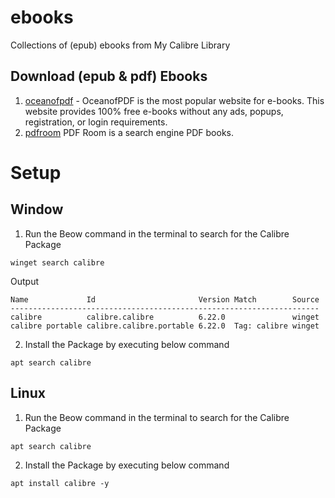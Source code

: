 # ebooks
Collections of (epub) ebooks from My Calibre Library

## Download (epub & pdf) Ebooks 
1. [oceanofpdf](https://oceanofpdf.com/) - OceanofPDF is the most popular website for e-books. This website provides 100% free e-books without any ads, popups, registration, or login requirements.
2. [pdfroom](https://pdfroom.com/) PDF Room is a search engine PDF books.

# Setup
## Window
1. Run the Beow command in the terminal to search for the Calibre Package
```
winget search calibre
```
Output
```
Name             Id                       Version Match        Source
---------------------------------------------------------------------
calibre          calibre.calibre          6.22.0               winget
calibre portable calibre.calibre.portable 6.22.0  Tag: calibre winget
```
2. Install the Package by executing below command
```
apt search calibre
```
## Linux
1. Run the Beow command in the terminal to search for the Calibre Package
```
apt search calibre
```
2. Install the Package by executing below command
```
apt install calibre -y
```
